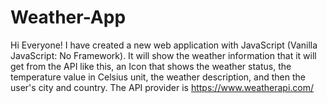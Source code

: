 # Weather-App
Hi Everyone!
I have created a new web application with JavaScript (Vanilla JavaScript: No Framework).
It will show the weather information that it will get from the API like this, an Icon that shows the weather status, the temperature value in Celsius unit, the weather description, and then the user's city and country.
The API provider is https://www.weatherapi.com/
